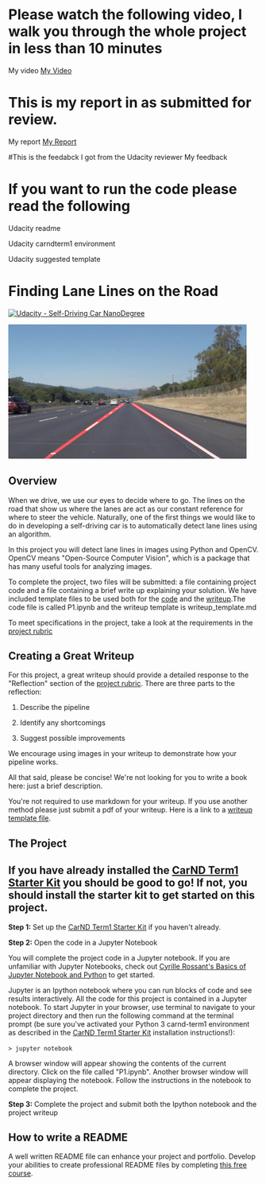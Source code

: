 

# **Please watch the following video, I walk you through the whole project in less than 10 minutes**
My video
[My Video](https://raw.githubusercontent.com/john-reilly/Self_Driving_Car_Nano_Degree_Project_1_Finding_Lane_Lines/master/output_video/out11.mp4)

# This is my report in as submitted for review.
My report
[My Report](/John%20Reilly%20Finding%20Lanes%20Project%201.pdf)


#This is the feedabck I got from the Udacity reviewer
My feedback

# If you want to run the code please read the following

Udacity readme

Udacity carndterm1 environment

Udacity suggested template




# **Finding Lane Lines on the Road** 
[![Udacity - Self-Driving Car NanoDegree](https://s3.amazonaws.com/udacity-sdc/github/shield-carnd.svg)](http://www.udacity.com/drive)

<img src="examples/laneLines_thirdPass.jpg" width="480" alt="Combined Image" />

Overview
---

When we drive, we use our eyes to decide where to go.  The lines on the road that show us where the lanes are act as our constant reference for where to steer the vehicle.  Naturally, one of the first things we would like to do in developing a self-driving car is to automatically detect lane lines using an algorithm.

In this project you will detect lane lines in images using Python and OpenCV.  OpenCV means "Open-Source Computer Vision", which is a package that has many useful tools for analyzing images.  

To complete the project, two files will be submitted: a file containing project code and a file containing a brief write up explaining your solution. We have included template files to be used both for the [code](https://github.com/udacity/CarND-LaneLines-P1/blob/master/P1.ipynb) and the [writeup](https://github.com/udacity/CarND-LaneLines-P1/blob/master/writeup_template.md).The code file is called P1.ipynb and the writeup template is writeup_template.md 

To meet specifications in the project, take a look at the requirements in the [project rubric](https://review.udacity.com/#!/rubrics/322/view)


Creating a Great Writeup
---
For this project, a great writeup should provide a detailed response to the "Reflection" section of the [project rubric](https://review.udacity.com/#!/rubrics/322/view). There are three parts to the reflection:

1. Describe the pipeline

2. Identify any shortcomings

3. Suggest possible improvements

We encourage using images in your writeup to demonstrate how your pipeline works.  

All that said, please be concise!  We're not looking for you to write a book here: just a brief description.

You're not required to use markdown for your writeup.  If you use another method please just submit a pdf of your writeup. Here is a link to a [writeup template file](https://github.com/udacity/CarND-LaneLines-P1/blob/master/writeup_template.md). 


The Project
---

## If you have already installed the [CarND Term1 Starter Kit](https://github.com/udacity/CarND-Term1-Starter-Kit/blob/master/README.md) you should be good to go!   If not, you should install the starter kit to get started on this project. ##

**Step 1:** Set up the [CarND Term1 Starter Kit](https://classroom.udacity.com/nanodegrees/nd013/parts/fbf77062-5703-404e-b60c-95b78b2f3f9e/modules/83ec35ee-1e02-48a5-bdb7-d244bd47c2dc/lessons/8c82408b-a217-4d09-b81d-1bda4c6380ef/concepts/4f1870e0-3849-43e4-b670-12e6f2d4b7a7) if you haven't already.

**Step 2:** Open the code in a Jupyter Notebook

You will complete the project code in a Jupyter notebook.  If you are unfamiliar with Jupyter Notebooks, check out <A HREF="https://www.packtpub.com/books/content/basics-jupyter-notebook-and-python" target="_blank">Cyrille Rossant's Basics of Jupyter Notebook and Python</A> to get started.

Jupyter is an Ipython notebook where you can run blocks of code and see results interactively.  All the code for this project is contained in a Jupyter notebook. To start Jupyter in your browser, use terminal to navigate to your project directory and then run the following command at the terminal prompt (be sure you've activated your Python 3 carnd-term1 environment as described in the [CarND Term1 Starter Kit](https://github.com/udacity/CarND-Term1-Starter-Kit/blob/master/README.md) installation instructions!):

`> jupyter notebook`

A browser window will appear showing the contents of the current directory.  Click on the file called "P1.ipynb".  Another browser window will appear displaying the notebook.  Follow the instructions in the notebook to complete the project.  

**Step 3:** Complete the project and submit both the Ipython notebook and the project writeup

## How to write a README
A well written README file can enhance your project and portfolio.  Develop your abilities to create professional README files by completing [this free course](https://www.udacity.com/course/writing-readmes--ud777).

